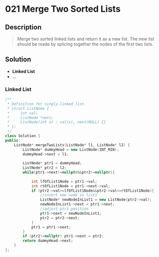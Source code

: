 # 021 Merge Two Sorted Lists

## Description
> Merge two sorted linked lists and return it as a new list. The new list should be made by splicing together the nodes of the first two lists.

## Solution
- **Linked List**
- ...


### Linked List
```C++
/**
 * Definition for singly-linked list.
 * struct ListNode {
 *     int val;
 *     ListNode *next;
 *     ListNode(int x) : val(x), next(NULL) {}
 * };
 */
class Solution {
public:
    ListNode* mergeTwoLists(ListNode* l1, ListNode* l2) {
        ListNode* dummyHead = new ListNode(INT_MIN);
        dummyHead->next = l1;
        
        ListNode* ptr1 = dummyHead;
        ListNode* ptr2 = l2;
        while(ptr1->next!=nullptr&&ptr2!=nullptr){
            
            int lfOfList1Node = ptr1->val;
            int rtOfList1Node = ptr1->next->val;
            if (ptr2->val>=lfOfList1Node&&ptr2->val<=rtOfList1Node){
                //insert new node in list1
                ListNode* newNodeInList1 = new ListNode(ptr2->val);
                newNodeInList1->next = ptr1->next;
                //adjust ptr1 position
                ptr1->next = newNodeInList1;
                ptr2 = ptr2->next;
            }
            ptr1 = ptr1->next;
        }
        if (ptr2!=nullptr) ptr1->next = ptr2;
        return dummyHead->next;
    }
};
```
